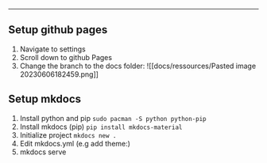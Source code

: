 ---

## Setup github pages

1. Navigate to settings
2. Scroll down to github Pages
3. Change the branch to the docs folder:
   ![[docs/ressources/Pasted image 20230606182459.png]]

## Setup mkdocs

1. Install python and pip `sudo pacman -S python python-pip`
2. Install mkdocs (pip) `pip install mkdocs-material`
3. Initialize project `mkdocs new .`
4. Edit mkdocs.yml (e.g add theme:)
5. mkdocs serve
